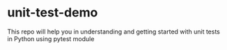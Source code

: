# unit-test-demo
This repo will help you in understanding and getting started with unit tests in Python using pytest module
